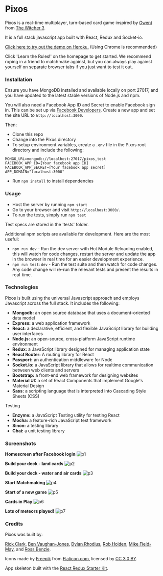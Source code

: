 # Pixos
Pixos is a real-time multiplayer, turn-based card game inspired by [Gwent](http://witcher.wikia.com/wiki/Gwent) from [The Witcher 3](http://witcher.wikia.com/wiki/The_Witcher_3:_Wild_Hunt).

It is a full stack javascript app built with React, Redux and Socket-io.

[Click here to try out the demo on Heroku.](http://pixos.herokuapp.com/) (Using Chrome is recommended)

Click 'Learn the Rules!' on the homepage to get started. We recommend roping in a friend to matchmake against, but you can always play against yourself on separate browser tabs if you just want to test it out.

### Installation

Ensure you have MongoDB installed and available locally on port 27017, and you have updated to the latest stable versions of Node.js and npm.

You will also need a Facebook App ID and Secret to enable Facebook sign in. This can be set up via [Facebook Developers](https://developers.facebook.com/). Create a new app and set the site URL to `http://localhost:3000`.

Then:
- Clone this repo
- Change into the Pixos directory
- To setup environment variables, create a `.env` file in the Pixos root directory and include the following:
```
MONGO_URL=mongodb://localhost:27017/pixos_test
FACEBOOK_APP_ID=[Your facebook app ID]
FACEBOOK_APP_SECRET=[Your facebook app secret]
APP_DOMAIN="localhost:3000"
```
- Run `npm install` to install dependencies

### Usage

- Host the server by running `npm start`
- Go to your browser and visit `http://localhost:3000/`.
- To run the tests, simply run `npm test`

Test specs are stored in the 'tests' folder.

Additional npm scripts are available for development. Here are the most useful:

- `npm run dev` - Run the dev server with Hot Module Reloading enabled, this will watch for code changes, restart the server and update the app in the browser in real time for an easier development experience.
- `npm run test:dev` - Run the test suite and then watch for code changes. Any code change will re-run the relevant tests and present the results in real-time.

### Technologies

Pixos is built using the universal Javascript approach and employs Javascript across the full stack. It includes the following:

- **Mongodb:** an open source database that uses a document-oriented data model
- **Express:** a web application framework
- **React:** a declarative, efficient, and flexible JavaScript library for building user interfaces
- **Node.js:** an open-source, cross-platform JavaScript runtime environment
- **Redux:** a JavaScript library designed for managing application state
- **React Router:** A routing library for React
- **Passport:** an authentication middleware for Node
- **Socket.io:** a JavaScript library that allows for realtime communication between web clients and servers
- **Bootstrap:** a front-end web framework for designing websites
- **Material UI:** a set of React Components that implement Google's Material Design
- **Sass:** a scripting language that is interpreted into Cascading Style Sheets (CSS)

Testing

- **Enzyme:** a JavaScript Testing utility for testing React
- **Mocha:** a feature-rich JavaScript test framework
- **Sinon:** a testing library
- **Chai:** a unit testing library

### Screenshots

**Homescreen after Facebook login**
![p1](http://i.imgur.com/zJSpXmN.png)

**Build your deck - land cards**
![p2](http://i.imgur.com/err5p3P.png)

**Build your deck - water and air cards**
![p3](http://i.imgur.com/IkX88Qp.png)

**Start Matchmaking**
![p4](http://i.imgur.com/22377lk.png)

**Start of a new game**
![p5](http://i.imgur.com/LjibKg8.png)

**Cards in Play**
![p6](http://i.imgur.com/2Br2cF0.png)

**Lots of meteors played!**
![p7](http://i.imgur.com/3IxRn3h.png)

### Credits

Pixos was built by:

[Rick Clark](https://github.com/rkclark), [Ben Vaughan-Jones](https://github.com/bvjones), [Dylan Rhodius](https://github.com/dylanrhodius), [Rob Holden](https://github.com/holden4), [Mike Field-May](https://github.com/mikefieldmay), and [Ross Benzie](https://github.com/rossbenzie).

Icons made by [Freepik](http://www.freepik.com) from [Flaticon.com](http://www.flaticon.com), licensed by [CC 3.0 BY](http://creativecommons.org/licenses/by/3.0/).

App skeleton built with the [React Redux Starter Kit](https://github.com/davezuko/react-redux-starter-kit).
